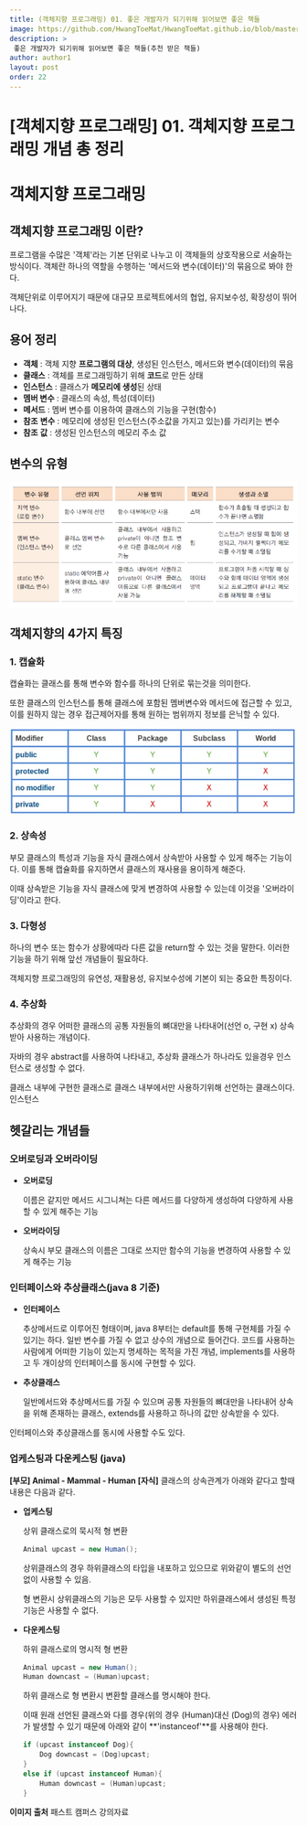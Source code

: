 ```yaml
---
title: (객체지향 프로그래밍) 01. 좋은 개발자가 되기위해 읽어보면 좋은 책들 
image: https://github.com/HwangToeMat/HwangToeMat.github.io/blob/master/Computer-Science/image/OOP/img0.png?raw=true
description: >
 좋은 개발자가 되기위해 읽어보면 좋은 책들(추천 받은 책들)
author: author1
layout: post
order: 22
---
```


# [객체지향 프로그래밍] 01. 객체지향 프로그래밍 개념 총 정리

# 객체지향 프로그래밍

## 객체지향 프로그래밍 이란?

프로그램을 수많은 '객체'라는 기본 단위로 나누고 이 객체들의 상호작용으로 서술하는 방식이다. 객체란 하나의 역할을 수행하는 '메서드와 변수(데이터)'의 묶음으로 봐야 한다. 

객체단위로 이루어지기 때문에 대규모 프로젝트에서의 협업, 유지보수성, 확장성이 뛰어나다.

## 용어 정리

- **객체** : 객체 지향 **프로그램의 대상**, 생성된 인스턴스, 메서드와 변수(데이터)의 묶음
- **클래스** : 객체를 프로그래밍하기 위해 **코드**로 만든 상태
- **인스턴스** : 클래스가 **메모리에 생성**된 상태
- **멤버 변수** : 클래스의 속성, 특성(데이터)
- **메서드** : 멤버 변수를 이용하여 클래스의 기능을 구현(함수)
- **참조** **변수** : 메모리에 생성된 인스턴스(주소값을 가지고 있는)를 가리키는 변수
- **참조** **값** : 생성된 인스턴스의 메모리 주소 값

## 변수의 유형

<img src="https://github.com/HwangToeMat/HwangToeMat.github.io/blob/master/Computer-Science/image/OOP/img1.png?raw=true" style="max-width:100%;margin-left: auto; margin-right: auto; display: block;">

## 객체지향의 4가지 특징

### 1. 캡슐화

캡슐화는 클래스를 통해 변수와 함수를 하나의 단위로 묶는것을 의미한다. 

또한 클래스의 인스턴스를 통해 클래스에 포함된 멤버변수와 메서드에 접근할 수 있고, 이를 원하지 않는 경우 접근제어자를 통해 원하는 범위까지 정보를 은닉할 수 있다.

<img src="https://github.com/HwangToeMat/HwangToeMat.github.io/blob/master/Computer-Science/image/OOP/img2.png?raw=true" style="max-width:100%;margin-left: auto; margin-right: auto; display: block;">

### 2. 상속성

부모 클래스의 특성과 기능을 자식 클래스에서 상속받아 사용할 수 있게 해주는 기능이다. 이를 통해 캡슐화를 유지하면서 클래스의 재사용을 용이하게 해준다.

이때 상속받은 기능을 자식 클래스에 맞게 변경하여 사용할 수 있는데 이것을 '오버라이딩'이라고 한다.

### 3. 다형성

하나의 변수 또는 함수가 상황에따라 다른 값을 return할 수 있는 것을 말한다. 이러한 기능을 하기 위해 앞선 개념들이 필요하다.

객체지향 프로그래밍의 유연성, 재활용성, 유지보수성에 기본이 되는 중요한 특징이다.

### 4. 추상화

추상화의 경우 어떠한 클래스의 공통 자원들의 뼈대만을 나타내어(선언 o, 구현 x) 상속받아 사용하는 개념이다.

자바의 경우 abstract를 사용하여 나타내고, 추상화 클래스가 하나라도 있을경우 인스턴스로 생성할 수 없다.

클래스 내부에 구현한 클래스로 클래스 내부에서만 사용하기위해 선언하는 클래스이다. 인스턴스

## 헷갈리는 개념들

### 오버로딩과 오버라이딩

- **오버로딩**

    이름은 같지만 메서드 시그니쳐는 다른 메서드를 다양하게 생성하여 다양하게 사용할 수 있게 해주는 기능 

- **오버라이딩**

    상속시 부모 클래스의 이름은 그대로 쓰지만 함수의 기능을 변경하여 사용할 수 있게 해주는 기능

### 인터페이스와 추상클래스(java 8 기준)

- **인터페이스**

    추상메서드로 이루어진 형태이며, java 8부터는 default를 통해 구현체를 가질 수 있기는 하다. 일반 변수를 가질 수 없고 상수의 개념으로 들어간다. 코드를 사용하는 사람에게 어떠한 기능이 있는지 명세하는 목적을 가진 개념, implements를 사용하고 두 개이상의 인터페이스를 동시에 구현할 수 있다.

- **추상클래스**

    일반메서드와 추상메서드를 가질 수 있으며 공통 자원들의 뼈대만을 나타내어 상속을 위해 존재하는 클래스, extends를 사용하고 하나의 값만 상속받을 수 있다.

인터페이스와 추상클래스를 동시에 사용할 수도 있다.

### 업케스팅과 다운케스팅 (java)

**[부모] Animal - Mammal - Human [자식]**
클래스의 상속관계가 아래와 같다고 할때 내용은 다음과 같다.

- **업케스팅**

    상위 클래스로의 묵시적 형 변환

    ```java
    Animal upcast = new Human();
    ```

    상위클래스의 경우 하위클래스의 타입을 내포하고 있으므로 위와같이 별도의 선언없이 사용할 수 있음.

    형 변환시 상위클래스의 기능은 모두 사용할 수 있지만 하위클래스에서 생성된 특정 기능은 사용할 수 없다.

- **다운케스팅**

    하위 클래스로의 명시적 형 변환

    ```java
    Animal upcast = new Human();
    Human downcast = (Human)upcast;
    ```

    하위 클래스로 형 변환시 변환할 클래스를 명시해야 한다. 

    이때 원래 선언된 클래스와 다를 경우(위의 경우 (Human)대신 (Dog)의 경우) 에러가 발생할 수 있기 때문에 아래와 같이 **'instanceof'**를 사용해야 한다.

    ```java
    if (upcast instanceof Dog){
    	Dog downcast = (Dog)upcast;
    }
    else if (upcast instanceof Human){
    	Human downcast = (Human)upcast;
    }
    ```

**이미지 출처**
패스트 캠퍼스 강의자료
